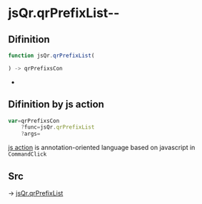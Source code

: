 # jsQr.qrPrefixList--

## Difinition

```js.js
function jsQr.qrPrefixList(

) -> qrPrefixsCon
```

- 


## Difinition by js action

```js.js
var=qrPrefixsCon
	?func=jsQr.qrPrefixList
	?args=

```

[js action](#) is annotation-oriented language based on javascript in `CommandClick`



## Src

-> [jsQr.qrPrefixList](https://github.com/puutaro/CommandClick/blob/master/app/src/main/java/com/puutaro/commandclick/fragment_lib/terminal_fragment/js_interface/qr/JsQr.kt#L52)


